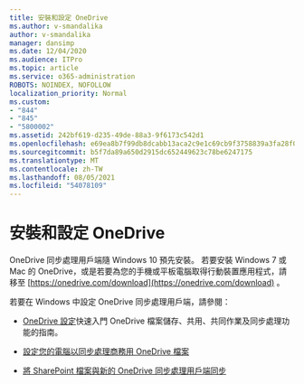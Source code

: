 ```yaml
---
title: 安裝和設定 OneDrive
ms.author: v-smandalika
author: v-smandalika
manager: dansimp
ms.date: 12/04/2020
ms.audience: ITPro
ms.topic: article
ms.service: o365-administration
ROBOTS: NOINDEX, NOFOLLOW
localization_priority: Normal
ms.custom:
- "844"
- "845"
- "5800002"
ms.assetid: 242bf619-d235-49de-88a3-9f6173c542d1
ms.openlocfilehash: e69ea8b7f99db8dcabb13aca2c9e1c69cb9f3758839a3fa28f0b0b9a5b6a534c
ms.sourcegitcommit: b5f7da89a650d2915dc652449623c78be6247175
ms.translationtype: MT
ms.contentlocale: zh-TW
ms.lasthandoff: 08/05/2021
ms.locfileid: "54078109"
---
```

# <a name="install-and-configure-onedrive"></a>安裝和設定 OneDrive

OneDrive 同步處理用戶端隨 Windows 10 預先安裝。 若要安裝 Windows 7 或 Mac 的 OneDrive，或是若要為您的手機或平板電腦取得行動裝置應用程式，請移至 [https://onedrive.com/download](https://onedrive.com/download) 。
  
若要在 Windows 中設定 OneDrive 同步處理用戶端，請參閱：
  
- [OneDrive 設定](https://admin.microsoft.com/adminportal/home#/modernonboarding/onedrivequickstartguide)快速入門 OneDrive 檔案儲存、共用、共同作業及同步處理功能的指南。

- [設定您的電腦以同步處理商務用 OneDrive 檔案](https://go.microsoft.com/fwlink/?linkid=533375)

- [將 SharePoint 檔案與新的 OneDrive 同步處理用戶端同步](https://go.microsoft.com/fwlink/?linkid=871666)
